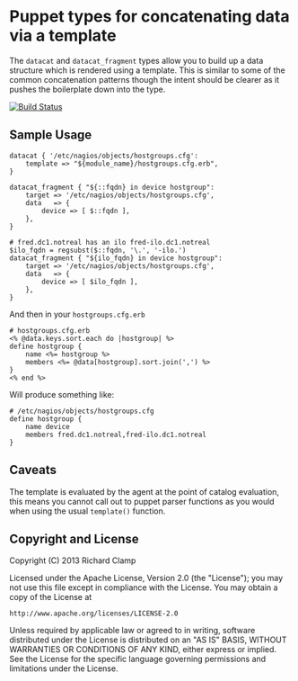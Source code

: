 Puppet types for concatenating data via a template
==================================================

The `datacat` and `datacat_fragment` types allow you to build up a data
structure which is rendered using a template.  This is similar to some of the
common concatenation patterns though the intent should be clearer as it pushes
the boilerplate down into the type.

[![Build Status](https://travis-ci.org/richardc/puppet-datacat.png)](https://travis-ci.org/richardc/puppet-datacat)

Sample Usage
------------

    datacat { '/etc/nagios/objects/hostgroups.cfg':
        template => "${module_name}/hostgroups.cfg.erb",
    }

    datacat_fragment { "${::fqdn} in device hostgroup":
        target => '/etc/nagios/objects/hostgroups.cfg',
        data   => {
            device => [ $::fqdn ],
        },
    }

    # fred.dc1.notreal has an ilo fred-ilo.dc1.notreal
    $ilo_fqdn = regsubst($::fqdn, '\.', '-ilo.')
    datacat_fragment { "${ilo_fqdn} in device hostgroup":
        target => '/etc/nagios/objects/hostgroups.cfg',
        data   => {
            device => [ $ilo_fqdn ],
        },
    }

And then in your `hostgroups.cfg.erb`

    # hostgroups.cfg.erb
    <% @data.keys.sort.each do |hostgroup| %>
    define hostgroup {
        name <%= hostgroup %>
        members <%= @data[hostgroup].sort.join(',') %>
    }
    <% end %>

Will produce something like:


    # /etc/nagios/objects/hostgroups.cfg
    define hostgroup {
        name device
        members fred.dc1.notreal,fred-ilo.dc1.notreal
    }

Caveats
-------

The template is evaluated by the agent at the point of catalog evaluation,
this means you cannot call out to puppet parser functions as you would when
using the usual `template()` function.


Copyright and License
---------------------

Copyright (C) 2013 Richard Clamp

Licensed under the Apache License, Version 2.0 (the "License");
you may not use this file except in compliance with the License.
You may obtain a copy of the License at

    http://www.apache.org/licenses/LICENSE-2.0

Unless required by applicable law or agreed to in writing, software
distributed under the License is distributed on an "AS IS" BASIS,
WITHOUT WARRANTIES OR CONDITIONS OF ANY KIND, either express or implied.
See the License for the specific language governing permissions and
limitations under the License.
